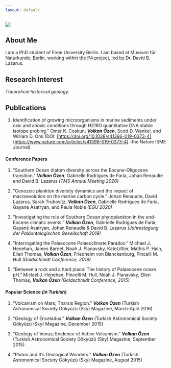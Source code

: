 ```yaml
---
layout: default
---
```


![](../assets/cover.jpg)

## About Me

I am a PhD student of Freie University Berlin. I am based at Museum für Naturkunde, Berlin, working within [the P4 project](https://ehrenberglab.github.io/pages/mopga.html), led by Dr. David B. Lazarus.

## Research Interest

*Theoretical historical geology.* 

## Publications

1. Identification of growing microorganisms in marine sediments under oxic and anoxic conditions through H218O quantitative DNA stable isotope probing.” Omer K. Coskun, ***Volkan Özen***, Scott D. Wankel, and William D. Orsi (DOI: [https://doi.org/10.1038/s41396-019-0373-4](https://www.nature.com/articles/s41396-019-0373-4) –the Nature ISME Journal)

#### Conference Papers

1. "Southern Ocean diatom diversity across the Eocene-Oligocene transition." ***Volkan Özen***, Gabrielle Rodrigues de Faria, Johan Renaudie and David B. Lazarus _(TMS Annual Meeting 2020)_

2. "Cenozoic plankton diversity dynamics and the impact of macroevolution on the marine carbon cycle."  Johan Renaudie, David Lazarus, Sarah Trubovitz, ***Volkan Özen***, Gabrielle Rodrigues de Faria, Gayane Asatryan, and Paula Noble _(EGU 2020)_

3. "Investigating the role of Southern Ocean phytoplankton in the end-Eocene climatic events.” ***Volkan Özen***, Gabrielle Rodrigues de Faria, Gayané Asatryan, Johan Renaudie & David B. Lazarus _(Jahrestagung der Paläontologischen Gesellschaft 2019)_

4. "Interrogating the Palaeocene Palaeoclimate Paradox.” Michael J. Henehan, James Barnet, Noah J. Planavsky, KateLittler, Mathis P. Hain, Ellen Thomas, ***Volkan Özen***, Friedhelm von Blanckenburg, Pincelli M. Hull _(Goldschmidt Conference, 2019)_

5. “Between a rock and a hard place: The history of Palaeocene ocean pH.” Miclael J. Henehan, Pincelli M. Hull, Noah J. Planavsky, Ellen Thomas, ***Volkan Özen*** _(Goldschmidt Conference, 2015)_

#### Popular Science *(in Turkish)*

1. “Volcanism on Mars; Tharsis Region.” ***Volkan Özen*** (Turkish Astronomical Society Gökyüzü (Sky) Magazine, March-April 2016)

2. “Geology of Enceladus.” ***Volkan Özen*** (Turkish Astronomical Society Gökyüzü (Sky) Magazine, December 2015)

3. “Geology of Venus; Evidence of Active Volcanism.” ***Volkan Özen*** (Turkish Astronomical Society Gökyüzü (Sky) Magazine, September 2015)

5. “Pluton and It’s Geological Wonders.” ***Volkan Özen*** (Turkish Astronomical Society Gökyüzü (Sky) Magazine, August 2015)
